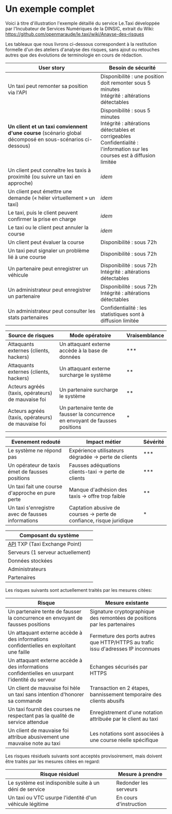 # Un exemple complet

Voici à titre d'illustration l'exemple détaillé du service Le.Taxi développée par l'Incubateur de Services Numériques de la DINSIC, extrait du Wiki: https://github.com/openmaraude/le.taxi/wiki/Anayse-des-risques

Les tableaux que nous livrons ci-dessous correspondent à la restitution formelle d'un des ateliers d'analyse des risques, sans ajout ou retouches autres que des évolutions de terminologie en cours de rédaction.

| User story | Besoin de sécurité |
|---------------|--------------------|
|Un taxi peut remonter sa position via l'API|Disponibilité : une position doit remonter sous 5 minutes<br/> Intégrité : altérations détectables|
|**Un client et un taxi conviennent d'une course** (scénario global décomposé en sous-scénarios ci-dessous)|Disponibilité : sous 5 minutes<br/>Intégrité : altérations détectables et corrigeables<br/>Confidentialité : l'information sur les courses est à diffusion limitée|
|Un client peut connaître les taxis à proximité (ou suivre un taxi en approche)|_idem_|
|Un client peut émettre une demande (« héler virtuellement » un taxi)|_idem_|
|Le taxi, puis le client peuvent confirmer la prise en charge|_idem_|
|Le taxi ou le client peut annuler la course|_idem_|
|Un client peut évaluer la course|Disponibilité : sous 72h|
|Un taxi peut signaler un problème lié à une course|Disponibilité : sous 72h|
|Un partenaire peut enregistrer un véhicule|Disponibilité : sous 72h<br/>Intégrité : altérations détectables|
|Un administrateur peut enregistrer un partenaire|Disponibilité : sous 72h<br/>Intégrité : altérations détectables|
|Un administrateur peut consulter les stats partenaires|Confidentialité : les statistiques sont à diffusion limitée|

| **Source de risques** | **Mode opératoire** | Vraisemblance |
|---------------|---------------|---------------|
|Attaquants externes (clients, hackers)| Un attaquant externe accède à la base de données | *** |
|Attaquants externes (clients, hackers)| Un attaquant externe surcharge le système | ** |
|Acteurs agréés (taxis, opérateurs) de mauvaise foi| Un partenaire surcharge le système | ** |
|Acteurs agréés (taxis, opérateurs) de mauvaise foi| Un partenaire tente de fausser la concurrence en envoyant de fausses positions | * |

| **Evenement redouté** | **Impact métier** | Sévérité |
|---------------|---------------|---------------|
| Le système ne répond pas | Expérience utilisateurs dégradée -> perte de clients | *** |
| Un opérateur de taxis émet de fausses positions | Fausses adéquations clients-taxi -> perte de clients| *** |
| Un taxi fait une course d'approche en pure perte | Manque d'adhésion des taxis -> offre trop faible | ** |
| Un taxi s'enregistre avec de fausses informations | Captation abusive de courses -> perte de confiance, risque juridique | * |

| **Composant du système** |
|---------------|
| [API](https://en.wikipedia.org/wiki/Application_programming_interface) TXP (Taxi Exchange Point) |
| Serveurs (1 serveur actuellement) |
| Données stockées |
| Administrateurs |
| Partenaires |

Les risques suivants sont actuellement traités par les mesures citées:

| Risque | Mesure existante |
|---------------|--------------------|
|Un partenaire tente de fausser la concurrence en envoyant de fausses positions|Signature cryptographique des remontées de positions par les partenaires|
|Un attaquant externe accède à des informations confidentielles en exploitant une faille|Fermeture des ports autres que HTTP/HTTPS au trafic issu d'adresses IP inconnues|
|Un attaquant externe accède à des informations confidentielles en usurpant l'identité du serveur|Echanges sécurisés par HTTPS|
|Un client de mauvaise foi hèle un taxi sans intention d'honorer sa commande|Transaction en 2 étapes, bannissement temporaire des clients abusifs|
|Un taxi fournit des courses ne respectant pas la qualité de service attendue|Enregistrement d'une notation attribuée par le client au taxi|
|Un client de mauvaise foi attribue abusivement une mauvaise note au taxi|Les notations sont associées à une course réelle spécifique|

Les risques résiduels suivants sont acceptés provisoirement, mais doivent être traités par les mesures citées en regard:

| Risque résiduel | Mesure à prendre |
|---------------|--------------------|
|Le système est indisponible suite à un déni de service|Redonder les serveurs|
|Un taxi ou VTC usurpe l'identité d'un véhicule légitime|En cours d'instruction|
